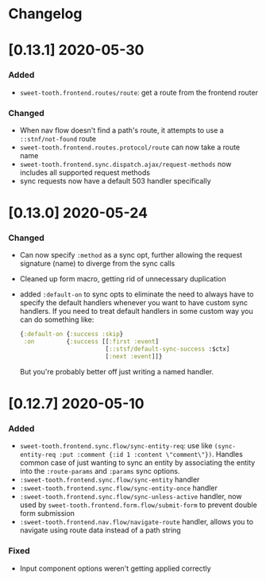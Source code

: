 # Changelog

# [0.13.1] 2020-05-30

### Added

- `sweet-tooth.frontend.routes/route`: get a route from the frontend
  router

### Changed

- When nav flow doesn't find a path's route, it attempts to use a
  `::stnf/not-found` route
- `sweet-tooth.frontend.routes.protocol/route` can now take a route name
- `sweet-tooth.frontend.sync.dispatch.ajax/request-methods` now
  includes all supported request methods
- sync requests now have a default 503 handler specifically

# [0.13.0] 2020-05-24

### Changed

- Can now specify `:method` as a sync opt, further allowing the
  request signature (name) to diverge from the sync calls
- Cleaned up form macro, getting rid of unnecessary duplication
- added `:default-on` to sync opts to eliminate the need to always
  have to specify the default handlers whenever you want to have
  custom sync handlers. If you need to treat default handlers in some
  custom way you can do something like:

  ```clojure
  {:default-on {:success :skip}
   :on         {:success [[:first :event]
                          [::stsf/default-sync-success :$ctx]
                          [:next :event]]}
  ```
  
  But you're probably better off just writing a named handler.

# [0.12.7] 2020-05-10

### Added

- `sweet-tooth.frontend.sync.flow/sync-entity-req`: use like
  `(sync-entity-req :put :comment {:id 1 :content
  \"comment\"})`. Handles common case of just wanting to sync an
  entity by associating the entity into the `:route-params` and
  `:params` sync options. 
- `:sweet-tooth.frontend.sync.flow/sync-entity` handler
- `:sweet-tooth.frontend.sync.flow/sync-entity-once` handler
- `:sweet-tooth.frontend.sync.flow/sync-unless-active` handler, now
  used by `sweet-tooth.frontend.form.flow/submit-form` to prevent
  double form submission
- `:sweet-tooth.frontend.nav.flow/navigate-route` handler, allows you
  to navigate using route data instead of a path string

### Fixed

- Input component options weren't getting applied correctly
